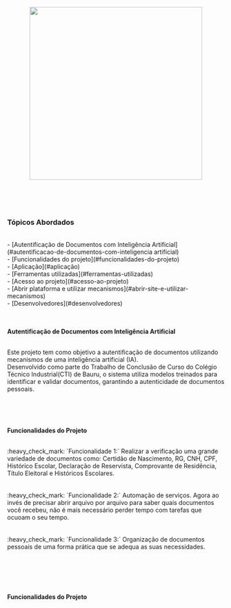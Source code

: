 <p align="center">
   <img src="https://github.com/user-attachments/assets/8c71f161-2c83-4d77-9909-edd8ca776905" #vitrinedev width="400px"/>
</p>


<br>
<br>
<br>

### Tópicos Abordados
<br>
- [Autentificação de Documentos com Inteligência Artificial](#autentificacao-de-documentos-com-inteligencia artificial)
<br>
- [Funcionalidades do projeto](#funcionalidades-do-projeto)
<br>
- [Aplicação](#aplicação)
<br>
- [Ferramentas utilizadas](#ferramentas-utilizadas)
<br>
- [Acesso ao projeto](#acesso-ao-projeto)
<br>
- [Abrir plataforma e utilizar mecanismos](#abrir-site-e-utilizar-mecanismos)
<br>
- [Desenvolvedores](#desenvolvedores)
<br><br><br>


<p align="justify"><strong>Autentificação de Documentos com Inteligência Artificial</strong></p>

<br>
Este projeto tem como objetivo a autentificação de documentos utilizando mecanismos de uma inteligência artificial (IA).
<br>
Desenvolvido como parte do Trabalho de Conclusão de Curso do Colégio Técnico Industrial(CTI) de Bauru, o sistema utiliza modelos treinados para identificar e validar documentos, garantindo a autenticidade de documentos pessoais.

<br><br><br>

<p align="justify"><strong>Funcionalidades do Projeto</strong></p>

<br>
:heavy_check_mark: `Funcionalidade 1:` Realizar a verificação uma grande variedade de documentos como: Certidão de Nascimento, RG, CNH, CPF, Histórico Escolar, Declaração de Reservista, Comprovante de Residência, Título Eleitoral e Históricos Escolares.
<br>
<br>
<br>
:heavy_check_mark: `Funcionalidade 2:` Automação de serviços. Agora ao invés de precisar abrir arquivo por arquivo para saber quais documentos você recebeu, não é mais necessário perder tempo com tarefas que ocuoam o seu tempo.
<br>
<br>
<br>
:heavy_check_mark: `Funcionalidade 3:` Organização de documentos pessoais de uma forma prática que se adequa as suas necessidades.

<br>
<br>
<br>
<br>
<br>
<br>
<p align="justify"><strong>Funcionalidades do Projeto</strong></p>










 

